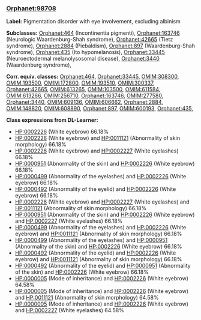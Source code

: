 
### [Orphanet:98708](http://www.orpha.net/ORDO/Orphanet_98708)
**Label:** Pigmentation disorder with eye involvement, excluding albinism

**Subclasses:** [Orphanet:464](http://www.orpha.net/ORDO/Orphanet_464) (Incontinentia pigmenti), [Orphanet:163746](http://www.orpha.net/ORDO/Orphanet_163746) (Neurologic Waardenburg-Shah syndrome), [Orphanet:42665](http://www.orpha.net/ORDO/Orphanet_42665) (Tietz syndrome), [Orphanet:2884](http://www.orpha.net/ORDO/Orphanet_2884) (Piebaldism), [Orphanet:897](http://www.orpha.net/ORDO/Orphanet_897) (Waardenburg-Shah syndrome), [Orphanet:435](http://www.orpha.net/ORDO/Orphanet_435) (Ito hypomelanosis), [Orphanet:33445](http://www.orpha.net/ORDO/Orphanet_33445) (Neuroectodermal melanolysosomal disease), [Orphanet:3440](http://www.orpha.net/ORDO/Orphanet_3440) (Waardenburg syndrome), 

**Corr. equiv. classes:** [Orphanet:464](http://www.orpha.net/ORDO/Orphanet_464), [Orphanet:33445](http://www.orpha.net/ORDO/Orphanet_33445), [OMIM:308300](http://purl.obolibrary.org/obo/OMIM_308300), [OMIM:193500](http://purl.obolibrary.org/obo/OMIM_193500), [OMIM:172800](http://purl.obolibrary.org/obo/OMIM_172800), [OMIM:193510](http://purl.obolibrary.org/obo/OMIM_193510), [OMIM:300337](http://purl.obolibrary.org/obo/OMIM_300337), [Orphanet:42665](http://www.orpha.net/ORDO/Orphanet_42665), [OMIM:613265](http://purl.obolibrary.org/obo/OMIM_613265), [OMIM:103500](http://purl.obolibrary.org/obo/OMIM_103500), [OMIM:611584](http://purl.obolibrary.org/obo/OMIM_611584), [OMIM:613266](http://purl.obolibrary.org/obo/OMIM_613266), [OMIM:256710](http://purl.obolibrary.org/obo/OMIM_256710), [Orphanet:163746](http://www.orpha.net/ORDO/Orphanet_163746), [OMIM:277580](http://purl.obolibrary.org/obo/OMIM_277580), [Orphanet:3440](http://www.orpha.net/ORDO/Orphanet_3440), [OMIM:609136](http://purl.obolibrary.org/obo/OMIM_609136), [OMIM:606662](http://purl.obolibrary.org/obo/OMIM_606662), [Orphanet:2884](http://www.orpha.net/ORDO/Orphanet_2884), [OMIM:148820](http://purl.obolibrary.org/obo/OMIM_148820), [OMIM:608890](http://purl.obolibrary.org/obo/OMIM_608890), [Orphanet:897](http://www.orpha.net/ORDO/Orphanet_897), [OMIM:600193](http://purl.obolibrary.org/obo/OMIM_600193), [Orphanet:435](http://www.orpha.net/ORDO/Orphanet_435), 

**Class expressions from DL-Learner:**

- [HP:0002226](http://purl.obolibrary.org/obo/HP_0002226) (White eyebrow) 66.18%
- [HP:0002226](http://purl.obolibrary.org/obo/HP_0002226) (White eyebrow) and [HP:0011121](http://purl.obolibrary.org/obo/HP_0011121) (Abnormality of skin morphology) 66.18%
- [HP:0002226](http://purl.obolibrary.org/obo/HP_0002226) (White eyebrow) and [HP:0002227](http://purl.obolibrary.org/obo/HP_0002227) (White eyelashes) 66.18%
- [HP:0000951](http://purl.obolibrary.org/obo/HP_0000951) (Abnormality of the skin) and [HP:0002226](http://purl.obolibrary.org/obo/HP_0002226) (White eyebrow) 66.18%
- [HP:0000499](http://purl.obolibrary.org/obo/HP_0000499) (Abnormality of the eyelashes) and [HP:0002226](http://purl.obolibrary.org/obo/HP_0002226) (White eyebrow) 66.18%
- [HP:0000492](http://purl.obolibrary.org/obo/HP_0000492) (Abnormality of the eyelid) and [HP:0002226](http://purl.obolibrary.org/obo/HP_0002226) (White eyebrow) 66.18%
- [HP:0002226](http://purl.obolibrary.org/obo/HP_0002226) (White eyebrow) and [HP:0002227](http://purl.obolibrary.org/obo/HP_0002227) (White eyelashes) and [HP:0011121](http://purl.obolibrary.org/obo/HP_0011121) (Abnormality of skin morphology) 66.18%
- [HP:0000951](http://purl.obolibrary.org/obo/HP_0000951) (Abnormality of the skin) and [HP:0002226](http://purl.obolibrary.org/obo/HP_0002226) (White eyebrow) and [HP:0002227](http://purl.obolibrary.org/obo/HP_0002227) (White eyelashes) 66.18%
- [HP:0000499](http://purl.obolibrary.org/obo/HP_0000499) (Abnormality of the eyelashes) and [HP:0002226](http://purl.obolibrary.org/obo/HP_0002226) (White eyebrow) and [HP:0011121](http://purl.obolibrary.org/obo/HP_0011121) (Abnormality of skin morphology) 66.18%
- [HP:0000499](http://purl.obolibrary.org/obo/HP_0000499) (Abnormality of the eyelashes) and [HP:0000951](http://purl.obolibrary.org/obo/HP_0000951) (Abnormality of the skin) and [HP:0002226](http://purl.obolibrary.org/obo/HP_0002226) (White eyebrow) 66.18%
- [HP:0000492](http://purl.obolibrary.org/obo/HP_0000492) (Abnormality of the eyelid) and [HP:0002226](http://purl.obolibrary.org/obo/HP_0002226) (White eyebrow) and [HP:0011121](http://purl.obolibrary.org/obo/HP_0011121) (Abnormality of skin morphology) 66.18%
- [HP:0000492](http://purl.obolibrary.org/obo/HP_0000492) (Abnormality of the eyelid) and [HP:0000951](http://purl.obolibrary.org/obo/HP_0000951) (Abnormality of the skin) and [HP:0002226](http://purl.obolibrary.org/obo/HP_0002226) (White eyebrow) 66.18%
- [HP:0000005](http://purl.obolibrary.org/obo/HP_0000005) (Mode of inheritance) and [HP:0002226](http://purl.obolibrary.org/obo/HP_0002226) (White eyebrow) 64.58%
- [HP:0000005](http://purl.obolibrary.org/obo/HP_0000005) (Mode of inheritance) and [HP:0002226](http://purl.obolibrary.org/obo/HP_0002226) (White eyebrow) and [HP:0011121](http://purl.obolibrary.org/obo/HP_0011121) (Abnormality of skin morphology) 64.58%
- [HP:0000005](http://purl.obolibrary.org/obo/HP_0000005) (Mode of inheritance) and [HP:0002226](http://purl.obolibrary.org/obo/HP_0002226) (White eyebrow) and [HP:0002227](http://purl.obolibrary.org/obo/HP_0002227) (White eyelashes) 64.58%


